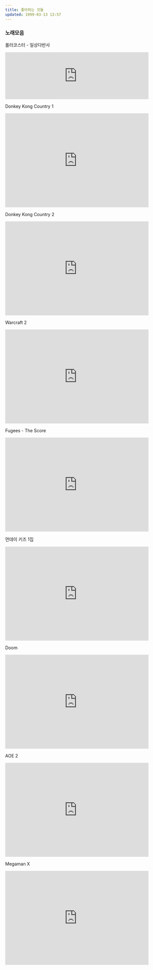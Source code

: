 ```yaml
---
title: 좋아하는 것들
updated: 1999-03-13 13:57
---
```


### 노래모음

롤러코스터 - 일상다반사
<iframe width="460" height="j00" src="https://www.youtube.com/embed/WS7n0TM0cG8" frameborder="0" allow="accelerometer; autoplay; clipboard-write; encrypted-media; gyroscope; picture-in-picture" allowfullscreen></iframe>

<div class="divider"></div>

Donkey Kong Country 1
<iframe width="460" height="300" src="https://www.youtube.com/embed/_4EjGXRDOH0" frameborder="0" allow="accelerometer; autoplay; clipboard-write; encrypted-media; gyroscope; picture-in-picture" allowfullscreen></iframe>

<div class="divider"></div>

Donkey Kong Country 2
<iframe width="460" height="300" src="https://www.youtube.com/embed/dIKdZ2827rM" frameborder="0" allow="accelerometer; autoplay; clipboard-write; encrypted-media; gyroscope; picture-in-picture" allowfullscreen></iframe>

<div class="divider"></div>

Warcraft 2
<iframe width="460" height="300" src="https://www.youtube.com/embed/pGl4slGxY8U" frameborder="0" allow="accelerometer; autoplay; clipboard-write; encrypted-media; gyroscope; picture-in-picture" allowfullscreen></iframe>

<div class="divider"></div>

Fugees - The Score
<iframe width="460" height="300" src="https://www.youtube.com/embed/7UfVr5Xib50" frameborder="0" allow="accelerometer; autoplay; clipboard-write; encrypted-media; gyroscope; picture-in-picture" allowfullscreen></iframe>

<div class="divider"></div>

먼데이 키즈 1집
<iframe width="460" height="300" src="https://www.youtube.com/embed/ALTYcYCImIo" frameborder="0" allow="accelerometer; autoplay; clipboard-write; encrypted-media; gyroscope; picture-in-picture" allowfullscreen></iframe>

<div class="divider"></div>

Doom
<iframe width="460" height="300" src="https://www.youtube.com/embed/0gEkNVq1ct0" frameborder="0" allow="accelerometer; autoplay; clipboard-write; encrypted-media; gyroscope; picture-in-picture" allowfullscreen></iframe>

<div class="divider"></div>

AOE 2
<iframe width="460" height="300" src="https://www.youtube.com/embed/jadxTFqyhRM" frameborder="0" allow="accelerometer; autoplay; clipboard-write; encrypted-media; gyroscope; picture-in-picture" allowfullscreen></iframe>

<div class="divider"></div>

Megaman X
<iframe width="460" height="300" src="https://www.youtube.com/embed/tBWl9p0fH28" frameborder="0" allow="accelerometer; autoplay; clipboard-write; encrypted-media; gyroscope; picture-in-picture" allowfullscreen></iframe>

